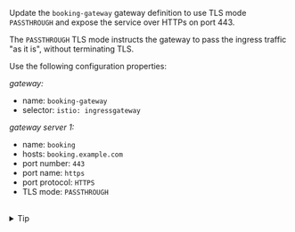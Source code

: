 Update the `booking-gateway` gateway definition to use TLS mode `PASSTHROUGH` and expose the service
over HTTPs on port 443.

The `PASSTHROUGH` TLS mode instructs the gateway to pass the ingress traffic "as it is", without terminating TLS.

Use the following configuration properties:

*gateway:*
* name: `booking-gateway`
* selector: `istio: ingressgateway`

*gateway server 1:*
* name: `booking`
* hosts: `booking.example.com`
* port number: `443`
* port name: `https`
* port protocol: `HTTPS`
* TLS mode: `PASSTHROUGH`



<br>
<details><summary>Tip</summary>

```plain
apiVersion: networking.istio.io/v1alpha3
kind: Gateway
metadata:
  name: booking-gateway
spec:
  selector:
    istio: ingressgateway # use istio default ingress gateway
  servers:
  - name: booking
    port:
      number: // TODO
      name: // TODO
      protocol: // TODO
    tls:
      mode: // TODO
    hosts:
    - // TODO
```{{copy}}
</details>

<br>
<details><summary>Solution</summary>

```plain
apiVersion: networking.istio.io/v1alpha3
kind: Gateway
metadata:
  name: booking-gateway
spec:
  selector:
    istio: ingressgateway # use istio default ingress gateway
  servers:
  - name: booking
    port:
      number: 443
      name: https
      protocol: HTTPS
    tls:
      mode: PASSTHROUGH
    hosts:
    - booking.example.com
```{{copy}}
</details>
